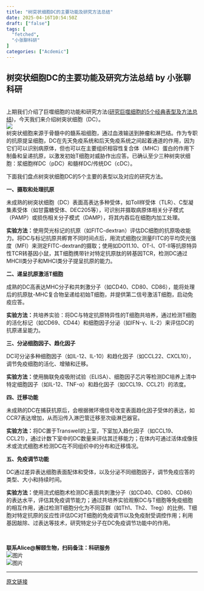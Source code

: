 ```yaml
---
title: "树突状细胞DC的主要功能及研究方法总结"
date: 2025-04-16T10:54:50Z
draft: ["false"]
tags: [
  "fetched",
  "小张聊科研"
]
categories: ["Acdemic"]
---
```

树突状细胞DC的主要功能及研究方法总结 by 小张聊科研
------
<div><section><span leaf=""><br></span></section><section nodeleaf=""><mp-common-profile data-pluginname="mpprofile" data-nickname="课题指南针" data-alias="Taolu-FanTaolu" data-from="1" data-headimg="http://mmbiz.qpic.cn/mmbiz_png/FoJgsEnWibqhoAfNNZddIy6vpt8iaYX8Z0XGQV2sTK0BZqovt2PhlvXhCAFLker59ZiceTXFF5oUOhh5upZmNrTlA/0?wx_fmt=png" data-signature="解构探索历程，培养科研思维，传递科研资讯，助力项目申报。" data-id="MzU3MTY3MjYxMQ==" data-is_biz_ban="0"></mp-common-profile></section><section><span leaf="">上期我们介绍了巨噬细胞的功能和研究方法(<a href="https://mp.weixin.qq.com/s?__biz=MzU3MTY3MjYxMQ==&amp;mid=2247515977&amp;idx=1&amp;sn=941a4ee6f971eb8ce798f9de55f3f2fb&amp;scene=21#wechat_redirect" textvalue="研究巨噬细胞的5个经典表型及方法总结" data-itemshowtype="0" target="_blank" linktype="text" data-linktype="2"><span textstyle="">研究巨噬细胞的5个经典表型及方法总结</span></a>)，今天我们来介绍树突状细胞（</span><span lang="EN-US"><span leaf="">DC</span></span><span leaf="">）。</span></section><section><span><span leaf=""><img data-src="https://mmbiz.qpic.cn/sz_mmbiz_png/FoJgsEnWibqgGLWgZleu0hnCaLibUIFlG2y6x5BsX5FzKQiaoHqclRv3DN3CKib0zIZBciccIcsRTlcS4nnmSqTXqIg/640?wx_fmt=png&amp;from=appmsg" data-ratio="0.5193798449612403" data-s="300,640" data-type="png" data-w="1032" type="block" data-imgfileid="100032352" src="https://mmbiz.qpic.cn/sz_mmbiz_png/FoJgsEnWibqgGLWgZleu0hnCaLibUIFlG2y6x5BsX5FzKQiaoHqclRv3DN3CKib0zIZBciccIcsRTlcS4nnmSqTXqIg/640?wx_fmt=png&amp;from=appmsg"></span></span></section><section><span><span leaf="">树突状细胞来源于骨髓中的髓系祖细胞，通过血液输送到肿瘤和淋巴结。作为专职的抗原提呈细胞，</span></span><span lang="EN-US"><span leaf="">DC</span></span><span><span leaf="">在先天免疫系统和后天免疫系统之间起着通道的作用，因为它们可以识别病原体，但也可以在主要组织相容性复合体（</span></span><span lang="EN-US"><span leaf="">MHC</span></span><span><span leaf="">）蛋白的作用下制备和呈递抗原，以激发初始</span></span><span lang="EN-US"><span leaf="">T</span></span><span><span leaf="">细胞对威胁作出应答。已确认至少三种树突状细胞：<span textstyle="">浆细胞样</span></span></span><span lang="EN-US"><span leaf=""><span textstyle="">DC</span></span></span><span><span leaf=""><span textstyle="">（</span></span></span><span lang="EN-US"><span leaf=""><span textstyle="">pDC</span></span></span><span><span leaf=""><span textstyle="">）和髓样</span></span></span><span lang="EN-US"><span leaf=""><span textstyle="">DC/</span></span></span><span><span leaf=""><span textstyle="">传统</span></span></span><span lang="EN-US"><span leaf=""><span textstyle="">DC</span></span></span><span><span leaf=""><span textstyle="">（</span></span></span><span lang="EN-US"><span leaf=""><span textstyle="">cDC</span></span></span><span><span leaf=""><span textstyle="">）。</span></span></span><span lang="EN-US"><p></p></span></section><p><span><span leaf="">下面我们盘点树突状细胞</span></span><span lang="EN-US"><span leaf="">DC</span></span><span><span leaf="">的</span></span><span lang="EN-US"><span leaf="">5</span></span><span><span leaf="">个主要的表型以及对应的研究方法。</span></span></p><p><b><span><span leaf=""><span textstyle="">一、</span></span></span></b><b><span><span leaf=""><span textstyle="">摄取和处理抗原</span></span></span></b><b><span lang="EN-US"><p></p></span></b></p><p><span><span leaf="">未成熟的树突状细胞（</span></span><span lang="EN-US"><span leaf="">DC</span></span><span><span leaf="">）表面高表达多种受体，如</span></span><span lang="EN-US"><span leaf="">Toll</span></span><span><span leaf="">样受体（</span></span><span lang="EN-US"><span leaf="">TLR</span></span><span><span leaf="">）、</span></span><span lang="EN-US"><span leaf="">C</span></span><span><span leaf="">型凝集素受体（如甘露糖受体、</span></span><span lang="EN-US"><span leaf="">DEC205</span></span><span><span leaf="">等），可识别并摄取病原体相关分子模式（</span></span><span lang="EN-US"><span leaf="">PAMP</span></span><span><span leaf="">）或损伤相关分子模式（</span></span><span lang="EN-US"><span leaf="">DAMP</span></span><span><span leaf="">），将其内吞后在细胞内加工处理。</span></span><span lang="EN-US"><p></p></span></p><p><b><span><span leaf="">实验方法：</span></span></b><span><span leaf="">使用荧光标记的抗原（如</span></span><span lang="EN-US"><span leaf="">FITC-dextran</span></span><span><span leaf="">）评估</span></span><span lang="EN-US"><span leaf="">DC</span></span><span><span leaf="">细胞的抗原吸收能力。将</span></span><span lang="EN-US"><span leaf="">DC</span></span><span><span leaf="">与标记抗原共孵育不同时间点后，用流式细胞仪测量</span></span><span lang="EN-US"><span leaf="">FITC</span></span><span><span leaf="">的平均荧光强度（</span></span><span lang="EN-US"><span leaf="">MFI</span></span><span><span leaf="">）来测定</span></span><span lang="EN-US"><span leaf="">FITC-dextran</span></span><span><span leaf="">的摄取；使用如</span></span><span lang="EN-US"><span leaf="">DO11.10</span></span><span><span leaf="">、</span></span><span lang="EN-US"><span leaf="">OT-I</span></span><span><span leaf="">、</span></span><span lang="EN-US"><span leaf="">OT-II</span></span><span><span leaf="">等抗原特异性</span></span><span lang="EN-US"><span leaf="">TCR</span></span><span><span leaf="">转基因小鼠，其</span></span><span lang="EN-US"><span leaf="">T</span></span><span><span leaf="">细胞携带针对特定抗原肽的转基因</span></span><span lang="EN-US"><span leaf="">TCR</span></span><span><span leaf="">，检测</span></span><span lang="EN-US"><span leaf="">DC</span></span><span><span leaf="">通过</span></span><span lang="EN-US"><span leaf="">MHCII</span></span><span><span leaf="">类分子和</span></span><span lang="EN-US"><span leaf="">MHCI</span></span><span><span leaf="">类分子提呈抗原的能力。</span></span><span lang="EN-US"><p></p></span></p><p><b><span leaf=""><span textstyle="">二、递呈抗原激活</span></span></b><b><span lang="EN-US"><span leaf=""><span textstyle="">T</span></span></span></b><b><span leaf=""><span textstyle="">细胞</span></span></b><b><span lang="EN-US"><p></p></span></b></p><p><span><span leaf="">成熟的</span></span><span lang="EN-US"><span leaf="">DC</span></span><span><span leaf="">高表达</span></span><span lang="EN-US"><span leaf="">MHC</span></span><span><span leaf="">分子和共刺激分子（如</span></span><span lang="EN-US"><span leaf="">CD40</span></span><span><span leaf="">、</span></span><span lang="EN-US"><span leaf="">CD80</span></span><span><span leaf="">、</span></span><span lang="EN-US"><span leaf="">CD86</span></span><span><span leaf="">），能将处理后的抗原肽</span></span><span lang="EN-US"><span leaf="">-MHC</span></span><span><span leaf="">复合物呈递给初始</span></span><span lang="EN-US"><span leaf="">T</span></span><span><span leaf="">细胞，并提供第二信号激活</span></span><span lang="EN-US"><span leaf="">T</span></span><span><span leaf="">细胞，启动免疫应答。</span></span><span lang="EN-US"><p></p></span></p><p><b><span><span leaf="">实验方法：</span></span></b><span><span leaf="">共培养实验：将</span></span><span lang="EN-US"><span leaf="">DC</span></span><span><span leaf="">与特定抗原特异性的</span></span><span lang="EN-US"><span leaf="">T</span></span><span><span leaf="">细胞共培养，通过检测</span></span><span lang="EN-US"><span leaf="">T</span></span><span><span leaf="">细胞的活化标记（如</span></span><span lang="EN-US"><span leaf="">CD69</span></span><span><span leaf="">、</span></span><span lang="EN-US"><span leaf="">CD44</span></span><span><span leaf="">）和细胞因子分泌（如</span></span><span lang="EN-US"><span leaf="">IFN-γ</span></span><span><span leaf="">、</span></span><span lang="EN-US"><span leaf="">IL-2</span></span><span><span leaf="">）来评估</span></span><span lang="EN-US"><span leaf="">DC</span></span><span><span leaf="">的抗原递呈能力。</span></span><span lang="EN-US"><p></p></span></p><p><b><span leaf=""><span textstyle="">三、分泌细胞因子、趋化因子</span></span></b><b><span lang="EN-US"><p></p></span></b></p><p><span lang="EN-US"><span leaf="">DC</span></span><span><span leaf="">可分泌多种细胞因子（如</span></span><span lang="EN-US"><span leaf="">IL-12</span></span><span><span leaf="">、</span></span><span lang="EN-US"><span leaf="">IL-10</span></span><span><span leaf="">）和趋化因子（如</span></span><span lang="EN-US"><span leaf="">CCL22</span></span><span><span leaf="">、</span></span><span lang="EN-US"><span leaf="">CXCL10</span></span><span><span leaf="">），调节免疫细胞的活化、增殖和迁移。</span></span><span lang="EN-US"><p></p></span></p><p><b><span><span leaf="">实验方法：</span></span></b><span><span leaf="">使用酶联免疫吸附试验（</span></span><span lang="EN-US"><span leaf="">ELISA</span></span><span><span leaf="">）、细胞因子芯片等检测</span></span><span lang="EN-US"><span leaf="">DC</span></span><span><span leaf="">培养上清中特定细胞因子（如</span></span><span lang="EN-US"><span leaf="">IL-12</span></span><span><span leaf="">、</span></span><span lang="EN-US"><span leaf="">TNF-α</span></span><span><span leaf="">）和趋化因子（如</span></span><span lang="EN-US"><span leaf="">CCL19</span></span><span><span leaf="">、</span></span><span lang="EN-US"><span leaf="">CCL21</span></span><span><span leaf="">）的浓度。</span></span><span lang="EN-US"><p></p></span></p><p><b><span leaf=""><span textstyle="">四、迁移功能</span></span></b><b><span lang="EN-US"><p></p></span></b></p><p><span><span leaf="">未成熟的</span></span><span lang="EN-US"><span leaf="">DC</span></span><span><span leaf="">在捕获抗原后，会根据微环境信号改变表面趋化因子受体的表达，如</span></span><span lang="EN-US"><span leaf="">CCR7</span></span><span><span leaf="">表达增加，从而沿传入淋巴管迁移至次级淋巴器官。</span></span><span lang="EN-US"><p></p></span></p><p><b><span><span leaf="">实验方法：</span></span></b><span><span leaf="">将</span></span><span lang="EN-US"><span leaf="">DC</span></span><span><span leaf="">置于</span></span><span lang="EN-US"><span leaf="">Transwell</span></span><span><span leaf="">的上室，下室加入趋化因子（如</span></span><span lang="EN-US"><span leaf="">CCL19</span></span><span><span leaf="">、</span></span><span lang="EN-US"><span leaf="">CCL21</span></span><span><span leaf="">），通过计数下室中的</span></span><span lang="EN-US"><span leaf="">DC</span></span><span><span leaf="">数量来评估其迁移能力；在体内可通过活体成像技术或流式细胞术检测</span></span><span lang="EN-US"><span leaf="">DC</span></span><span><span leaf="">在不同组织中的分布和迁移情况。</span></span><span lang="EN-US"><p></p></span></p><p><b><span leaf=""><span textstyle="">五、免疫调节功能</span></span></b><b><span lang="EN-US"><p></p></span></b></p><p><span lang="EN-US"><span leaf="">DC</span></span><span><span leaf="">通过差异表达细胞表面配体和受体，以及分泌不同细胞因子，调节免疫应答的类型、大小和持续时间。</span></span><span lang="EN-US"><p></p></span></p><p><b><span><span leaf="">实验方法：</span></span></b><span><span leaf="">使用流式细胞术检测</span></span><span lang="EN-US"><span leaf="">DC</span></span><span><span leaf="">表面共刺激分子（如</span></span><span lang="EN-US"><span leaf="">CD40</span></span><span><span leaf="">、</span></span><span lang="EN-US"><span leaf="">CD80</span></span><span><span leaf="">、</span></span><span lang="EN-US"><span leaf="">CD86</span></span><span><span leaf="">）的表达水平，评估其免疫调节能力；通过共培养实验观察</span></span><span lang="EN-US"><span leaf="">DC</span></span><span><span leaf="">与</span></span><span lang="EN-US"><span leaf="">T</span></span><span><span leaf="">细胞等免疫细胞的相互作用，通过检测</span></span><span lang="EN-US"><span leaf="">T</span></span><span><span leaf="">细胞分化为不同亚群（如</span></span><span lang="EN-US"><span leaf="">Th1</span></span><span><span leaf="">、</span></span><span lang="EN-US"><span leaf="">Th2</span></span><span><span leaf="">、</span></span><span lang="EN-US"><span leaf="">Treg</span></span><span><span leaf="">）的比例、</span></span><span lang="EN-US"><span leaf="">T</span></span><span><span leaf="">细胞对特定抗原的反应性评估</span></span><span lang="EN-US"><span leaf="">DC</span></span><span><span leaf="">对</span></span><span lang="EN-US"><span leaf="">T</span></span><span><span leaf="">细胞的免疫调节以及免疫耐受调控作用；利用基因敲除、过表达等技术，研究特定分子在</span></span><span lang="EN-US"><span leaf="">DC</span></span><span><span leaf="">免疫调节功能中的作用。</span></span></p><p><span><span leaf=""><br></span></span></p><section data-pm-slice="0 0 []"><strong><span><span leaf="">联系Alice@解颐生物，</span><strong><span><span leaf="">扫码备注：科研服务</span></span></strong></span></strong></section><section nodeleaf=""><img data-src="https://mmbiz.qpic.cn/sz_mmbiz_png/W1UqIxJECtzuxV7WPb3cR11TUOdrIqvNiavxNVHJma1gUepmRicvxPo0ibSJY5VX5zd5uqFY71yNIlbQWeFTY8AYA/640?wx_fmt=other&amp;from=appmsg&amp;wxfrom=5&amp;wx_lazy=1&amp;wx_co=1&amp;tp=webp" alt="图片" data-ratio="1.0318021201413428" data-type="png" data-w="283" data-backw="283" data-backh="292" data-imgfileid="100032221" src="https://mmbiz.qpic.cn/sz_mmbiz_png/W1UqIxJECtzuxV7WPb3cR11TUOdrIqvNiavxNVHJma1gUepmRicvxPo0ibSJY5VX5zd5uqFY71yNIlbQWeFTY8AYA/640?wx_fmt=other&amp;from=appmsg&amp;wxfrom=5&amp;wx_lazy=1&amp;wx_co=1&amp;tp=webp"></section><section nodeleaf=""><img alt="图片" data-imgfileid="508327105" data-ratio="1.4148148148148147" data-src="https://mmbiz.qpic.cn/sz_mmbiz_png/uR5O2f9J2LulEmA7ibn2j63Vr60kTRJhRTr7jowZCwVa1KwMPJzl4g52ssquq75J8V7MsfUnDjLBqcSRK8aJN1A/640?wx_fmt=png&amp;from=appmsg&amp;wxfrom=5&amp;wx_lazy=1&amp;wx_co=1&amp;tp=webp" data-w="1080" src="https://mmbiz.qpic.cn/sz_mmbiz_png/uR5O2f9J2LulEmA7ibn2j63Vr60kTRJhRTr7jowZCwVa1KwMPJzl4g52ssquq75J8V7MsfUnDjLBqcSRK8aJN1A/640?wx_fmt=png&amp;from=appmsg&amp;wxfrom=5&amp;wx_lazy=1&amp;wx_co=1&amp;tp=webp"></section><p><mp-style-type data-value="3"></mp-style-type></p></div>  
<hr>
<a href="https://mp.weixin.qq.com/s/Mxe0yx4ra9rm4p3UoBTDxg",target="_blank" rel="noopener noreferrer">原文链接</a>

